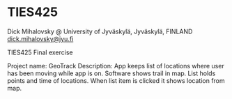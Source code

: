 TIES425
=======
Dick Mihalovsky @ University of Jyväskylä, Jyväskylä, FINLAND
dick.mihalovsky@jyu.fi

TIES425 Final exercise

Project name: GeoTrack
Description:
App keeps list of locations where user has been moving while app is on.
Software shows trail in map. List holds points and time of locations. When
list item is clicked it shows location from map.